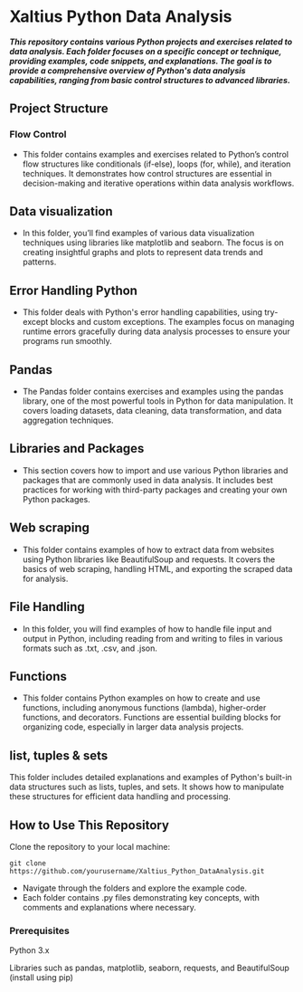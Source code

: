 # Xaltius Python Data Analysis
***This repository contains various Python projects and exercises related to data analysis. Each folder focuses on a specific concept or technique, providing examples, code snippets, and explanations. The goal is to provide a comprehensive overview of Python's data analysis capabilities, ranging from basic control structures to advanced libraries.***

## Project Structure
### Flow Control
- This folder contains examples and exercises related to Python’s control flow structures like conditionals (if-else), loops (for, while), and iteration techniques. It demonstrates how control structures are essential in decision-making and iterative operations within data analysis workflows.

## Data visualization
- In this folder, you’ll find examples of various data visualization techniques using libraries like matplotlib and seaborn. The focus is on creating insightful graphs and plots to represent data trends and patterns.

## Error Handling Python
- This folder deals with Python's error handling capabilities, using try-except blocks and custom exceptions. The examples focus on managing runtime errors gracefully during data analysis processes to ensure your programs run smoothly.

## Pandas
- The Pandas folder contains exercises and examples using the pandas library, one of the most powerful tools in Python for data manipulation. It covers loading datasets, data cleaning, data transformation, and data aggregation techniques.

## Libraries and Packages
- This section covers how to import and use various Python libraries and packages that are commonly used in data analysis. It includes best practices for working with third-party packages and creating your own Python packages.

## Web scraping
- This folder contains examples of how to extract data from websites using Python libraries like BeautifulSoup and requests. It covers the basics of web scraping, handling HTML, and exporting the scraped data for analysis.

## File Handling
- In this folder, you will find examples of how to handle file input and output in Python, including reading from and writing to files in various formats such as .txt, .csv, and .json.

## Functions
- This folder contains Python examples on how to create and use functions, including anonymous functions (lambda), higher-order functions, and decorators. Functions are essential building blocks for organizing code, especially in larger data analysis projects.

## list, tuples & sets
This folder includes detailed explanations and examples of Python's built-in data structures such as lists, tuples, and sets. It shows how to manipulate these structures for efficient data handling and processing.

## How to Use This Repository
Clone the repository to your local machine:
```
git clone https://github.com/yourusername/Xaltius_Python_DataAnalysis.git
```

- Navigate through the folders and explore the example code.
- Each folder contains .py files demonstrating key concepts, with comments and explanations where necessary.

### Prerequisites

Python 3.x

Libraries such as pandas, matplotlib, seaborn, requests, and BeautifulSoup (install using pip)
